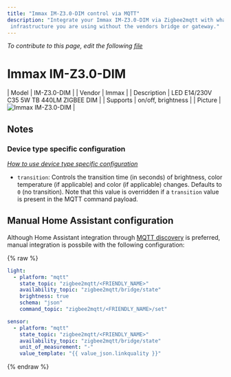 ```yaml
---
title: "Immax IM-Z3.0-DIM control via MQTT"
description: "Integrate your Immax IM-Z3.0-DIM via Zigbee2mqtt with whatever smart home
 infrastructure you are using without the vendors bridge or gateway."
---
```


*To contribute to this page, edit the following
[file](https://github.com/Koenkk/zigbee2mqtt.io/blob/master/docs/devices/IM-Z3.0-DIM.md)*

# Immax IM-Z3.0-DIM

| Model | IM-Z3.0-DIM  |
| Vendor  | Immax  |
| Description | LED E14/230V C35 5W TB 440LM ZIGBEE DIM |
| Supports | on/off, brightness |
| Picture | ![Immax IM-Z3.0-DIM](../images/devices/IM-Z3.0-DIM.jpg) |

## Notes


### Device type specific configuration
*[How to use device type specific configuration](../configuration/device_specific_configuration.md)*


* `transition`: Controls the transition time (in seconds) of brightness,
color temperature (if applicable) and color (if applicable) changes. Defaults to `0` (no transition).
Note that this value is overridden if a `transition` value is present in the MQTT command payload.


## Manual Home Assistant configuration
Although Home Assistant integration through [MQTT discovery](../integration/home_assistant) is preferred,
manual integration is possbile with the following configuration:


{% raw %}
```yaml
light:
  - platform: "mqtt"
    state_topic: "zigbee2mqtt/<FRIENDLY_NAME>"
    availability_topic: "zigbee2mqtt/bridge/state"
    brightness: true
    schema: "json"
    command_topic: "zigbee2mqtt/<FRIENDLY_NAME>/set"

sensor:
  - platform: "mqtt"
    state_topic: "zigbee2mqtt/<FRIENDLY_NAME>"
    availability_topic: "zigbee2mqtt/bridge/state"
    unit_of_measurement: "-"
    value_template: "{{ value_json.linkquality }}"
```
{% endraw %}


